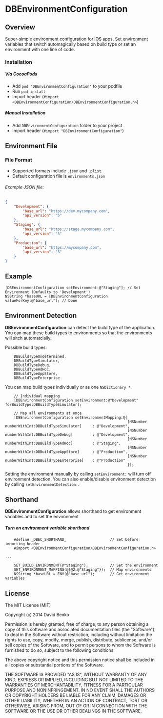 DBEnvironmentConfiguration
=====================

Overview
---------

Super-simple environment configuration for iOS apps. Set environment variables that switch automagically based on build type or set an environment with one line of code.

### Installation

##### Via CocoaPods
- Add `pod 'DBEnvironmentConfiguration'` to your podfile
- Run `pod install`
- Import header (`#import <DBEnvironmentConfiguration/DBEnvironmentConfiguration.h>`)
 
##### Manual Installation
- Add `DBEnvironmentConfiguration` folder to your project
- Import header (`#import "DBEnvironmentConfiguration"`)

Environment File
---------

### File Format

- Supported formats include `.json` and `.plist`. 
- Default configuration file is `environments.json`

###### Example JSON file:
```json
{
    "Development": {
        "base_url": "https://dev.mycompany.com",
        "api_version": "5"
    },
    "Staging": {
        "base_url": "https://stage.mycompany.com",
        "api_version": "3"
    },
    "Production": {
        "base_url": "https://mycompany.com",
        "api_version": "3"
    }
}

```

Example
---------
```objc
[DBEnvironmentConfiguration setEnvironment:@"Staging"]; // Set Environment (Defaults to 'Development')
NSString *baseURL = [DBEnvironmentConfiguration valueForKey:@"base_url"]; // Done 
```

Environment Detection
---------
**DBEnvironmentConfiguration** can detect the build type of the application. You can map these build types to environments so that the environments will sitch automatcially. 

Possible build types:
```objc
    DBBuildTypeUndetermined,
    DBBuildTypeSimulator,
    DBBuildTypeDebug,
    DBBuildTypeAdHoc,
    DBBuildTypeAppStore,
	DBBuildTypeEnterprise
```

You can map build types individually or as one `NSDictionary *`.
```objc
    // Individual mapping
    [DBEnvironmentConfiguration setEnvironment:@"Development" forBuildType:DBBuildTypeSimulator];
    
    // Map all environments at once
    [DBEnvironmentConfiguration setEnvironmentMapping:@{
                                                        [NSNumber numberWithInt:DBBuildTypeSimulator]     : @"Development",
                                                        [NSNumber numberWithInt:DBBuildTypeDebug]         : @"Development",
                                                        [NSNumber numberWithInt:DBBuildTypeAdHoc]         : @"Staging",
                                                        [NSNumber numberWithInt:DBBuildTypeAppStore]      : @"Production",
                                                        [NSNumber numberWithInt:DBBuildTypeEnterprise]    : @"Production"
                                                        }];
```

Setting the environment manually by calling `setEnvironment:` will turn off environment detection. You can also enable/disable environment detection by calling `setEnvironmentDetection:`. 

Shorthand
---------
**DBEnvironmentConfiguration** allows shorthand to get environment variables and to set the environment 

##### Turn on environment variable shorthand
```objc
    #define _DBEC_SHORTHAND_                    // Set before importing header
    #import <DBEnvironmentConfiguration/DBEnvironmentConfiguration.h> 

...

    SET_BUILD_ENVIRONMENT(@"Staging");          // Set the environment
    SET_ENVIRONMENT_MAPPING(@{@2:@"Staging"});  // Map environments
    NSString *baseURL = ENV(@"base_url");       // Get environment variables 

```

License
---------------

The MIT License (MIT)

Copyright (c) 2014 David Benko

Permission is hereby granted, free of charge, to any person obtaining a copy
of this software and associated documentation files (the "Software"), to deal
in the Software without restriction, including without limitation the rights
to use, copy, modify, merge, publish, distribute, sublicense, and/or sell
copies of the Software, and to permit persons to whom the Software is
furnished to do so, subject to the following conditions:

The above copyright notice and this permission notice shall be included in
all copies or substantial portions of the Software.

THE SOFTWARE IS PROVIDED "AS IS", WITHOUT WARRANTY OF ANY KIND, EXPRESS OR
IMPLIED, INCLUDING BUT NOT LIMITED TO THE WARRANTIES OF MERCHANTABILITY,
FITNESS FOR A PARTICULAR PURPOSE AND NONINFRINGEMENT. IN NO EVENT SHALL THE
AUTHORS OR COPYRIGHT HOLDERS BE LIABLE FOR ANY CLAIM, DAMAGES OR OTHER
LIABILITY, WHETHER IN AN ACTION OF CONTRACT, TORT OR OTHERWISE, ARISING FROM,
OUT OF OR IN CONNECTION WITH THE SOFTWARE OR THE USE OR OTHER DEALINGS IN
THE SOFTWARE.
